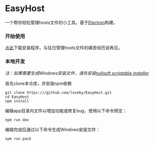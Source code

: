 # EasyHost
一个帮你轻松管理hosts文件的小工具。基于[Electron](http://electron.atom.io/)构建。

### 开始使用
[点此](http://pan.baidu.com/s/1kTrOTWr)下载安装程序，与往日管理hosts文件的痛苦经历说再见。

### 本地开发
*注：如果需要生成Windows安装文件，请先安装[nullsoft scriptable installer](http://nsis.sourceforge.net/Download)*

首先clone本仓库，并安装npm依赖
```shell
git clone https:///github.com/loveky/EasyHost.git
cd EasyHost
npm install
```

编辑app目录内文件以增加功能或修复bug，使用以下命令预览：
```shell
npm run dev
```

编辑完成后通过以下命令生成Windows安装文件：
```shell
npm run pack
```
